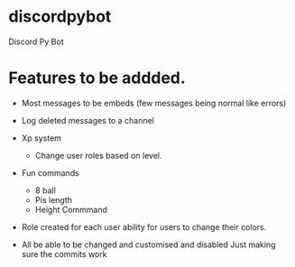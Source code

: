 # discordpybot
 Discord Py Bot


# Features to be addded.

-   Most messages to be embeds (few messages being normal like errors)
-   Log deleted messages to a channel 
-   Xp system
    -   Change user roles based on level.
-   Fun commands
    -   8 ball
    -   Pis length
    -   Height Commmand
-   Role created for each user ability for users to change their colors.

-   All be able to be changed and customised and disabled
 Just making sure the commits work
